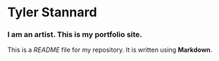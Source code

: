# Tyler Stannard

### I am an artist. This is my portfolio site.

This is a *README* file for my repository. It is written using **Markdown**.
